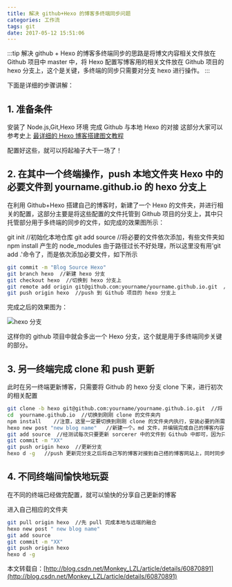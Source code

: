 ```yaml
---
title: 解决 github+Hexo 的博客多终端同步问题
categories: 工作流
tags: git
date: 2017-05-12 15:51:06
---
```


:::tip
解决 github + Hexo 的博客多终端同步的思路是将博文内容相关文件放在 Github 项目中 master 中，将 Hexo 配置写博客用的相关文件放在 Github 项目的 hexo 分支上，这个是关键，多终端的同步只需要对分支 hexo 进行操作。
:::

<!-- more -->

下面是详细的步骤讲解：

## 1. 准备条件

安装了 Node.js,Git,Hexo 环境
完成 Github 与本地 Hexo 的对接
这部分大家可以参考史上 [最详细的 Hexo 博客搭建图文教程](https://xuanwo.org/2015/03/26/hexo-intor/)

配置好这些，就可以捋起袖子大干一场了！

## 2. 在其中一个终端操作，push 本地文件夹 Hexo 中的必要文件到 yourname.github.io 的 hexo 分支上

在利用 Github+Hexo 搭建自己的博客时，新建了一个 Hexo 的文件夹，并进行相关的配置，这部分主要是将这些配置的文件托管到 Github 项目的分支上，其中只托管部分用于多终端的同步的文件，如完成的效果图所示：

git init  //初始化本地仓库
git add source //将必要的文件依次添加，有些文件夹如 npm install 产生的 node_modules 由于路径过长不好处理，所以这里没有用'git add .'命令了，而是依次添加必要文件，如下所示

```bash
git commit -m "Blog Source Hexo"
git branch hexo  //新建 hexo 分支
git checkout hexo  //切换到 hexo 分支上
git remote add origin git@github.com:yourname/yourname.github.io.git  //将本地与 Github 项目对接
git push origin hexo  //push 到 Github 项目的 hexo 分支上
```

完成之后的效果图为：

![hexo 分支](https://cdn.jsdelivr.net/gh/realDuang/blog-storage/images/sync-hexo-01.png)

这样你的 github 项目中就会多出一个 Hexo 分支，这个就是用于多终端同步关键的部分。

## 3. 另一终端完成 clone 和 push 更新

此时在另一终端更新博客，只需要将 Github 的 hexo 分支 clone 下来，进行初次的相关配置

```bash
git clone -b hexo git@github.com:yourname/yourname.github.io.git  //将 Github 中 hexo 分支 clone 到本地
cd  yourname.github.io  //切换到刚刚 clone 的文件夹内
npm install    //注意，这里一定要切换到刚刚 clone 的文件夹内执行，安装必要的所需组件，不用再 init
hexo new post "new blog name"   //新建一个。md 文件，并编辑完成自己的博客内容
git add source  //经测试每次只要更新 sorcerer 中的文件到 Github 中即可，因为只是新建了一篇新博客
git commit -m "XX"
git push origin hexo  //更新分支
hexo d -g   //push 更新完分支之后将自己写的博客对接到自己搭的博客网站上，同时同步了 Github 中的 master
```

## 4. 不同终端间愉快地玩耍

在不同的终端已经做完配置，就可以愉快的分享自己更新的博客

进入自己相应的文件夹

```bash
git pull origin hexo  //先 pull 完成本地与远端的融合
hexo new post " new blog name"
git add source
git commit -m "XX"
git push origin hexo
hexo d -g
```

本文转载自：[http://blog.csdn.net/Monkey_LZL/article/details/60870891](http://blog.csdn.net/Monkey_LZL/article/details/60870891)
